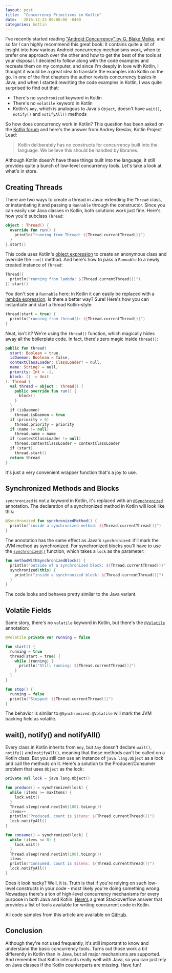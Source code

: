 ```yaml
---
layout: post
title:  "Concurrency Primitives in Kotlin"
date:   2016-12-23 00:00:00 -0400
categories: kotlin
---
```

I've recently started reading ["Android Concurrency" by G. Blake Meike][android-concurrency], and 
so far I can highly recommend this great book: it contains quite a lot of insight into how various 
Android concurrency mechanisms work, when to prefer one approach over the other and how to get the 
best of the tools at your disposal. I decided to follow along with the code examples and recreate 
them on my computer, and since I'm deeply in love with Kotlin, I thought it would be a great idea to 
translate the examples into Kotlin on the go. In one of the first chapters the author revisits 
concurrency basics in Java, and when I started rewriting the code examples in Kotlin, I was quite 
surprised to find out that:

- There's no `synchronized` keyword in Kotlin
- There's no `volatile` keyword in Kotlin
- Kotlin's `Any`, which is analogous to Java's `Object`, doesn't have `wait()`, `notify()` and 
  `notifyAll()` methods

So how does concurrency work in Kotlin? This question has been asked on the 
[Kotlin forum][concurrency-in-kotlin] and here's the answer from Andrey Breslav, Kotlin Project 
Lead:

> Kotlin deliberately has no constructs for concurrency built into the language. We believe this 
> should be handled by libraries.

Although Kotlin doesn't have these things built into the language, it still provides quite a bunch 
of low-level concurrency tools. Let's take a look at what's in store.

## Creating Threads

There are two ways to create a thread in Java: extending the `Thread` class, or instantiating it and 
passing a `Runnable` through the constructor. Since you can easily use Java classes in Kotlin, both 
solutions work just fine. Here's how you'd subclass `Thread`:

```kotlin
object : Thread() {
  override fun run() {
    println("running from Thread: ${Thread.currentThread()}")
  }
}.start()
```

This code uses Kotlin's [object expression][object-expressions] to create an anonymous class and 
override the `run()` method. And here's how to pass a `Runnable` to a newly created instance of 
`Thread`:

```kotlin
Thread({
  println("running from lambda: ${Thread.currentThread()}")
}).start()
```

You don't see a `Runnable` here: in Kotlin it can easily be replaced with a 
[lambda expression][lambda-expression]. Is there a better way? Sure! Here's how you can instantiate 
and start a thread Kotlin-style:

```kotlin
thread(start = true) {
  println("running from thread(): ${Thread.currentThread()}")
}
```

Neat, isn't it? We're using the `thread()` function, which magically hides away all the boilerplate 
code. In fact, there's zero magic inside `thread()`:

```kotlin
public fun thread(
  start: Boolean = true,
  isDaemon: Boolean = false,
  contextClassLoader: ClassLoader? = null,
  name: String? = null,
  priority: Int = -1,
  block: () -> Unit
): Thread {
  val thread = object : Thread() {
    public override fun run() {
      block()
    }
  }
  if (isDaemon)
    thread.isDaemon = true
  if (priority > 0)
    thread.priority = priority
  if (name != null)
    thread.name = name
  if (contextClassLoader != null)
    thread.contextClassLoader = contextClassLoader
  if (start)
    thread.start()
  return thread
}
```

It's just a very convenient wrapper function that's a joy to use.

## Synchronized Methods and Blocks

`synchronized` is not a keyword in Kotlin, it's replaced with an 
[`@Synchronized`][synchronized-annotation] annotation. The declaration of a synchronized method in 
Kotlin will look like this:

```kotlin
@Synchronized fun synchronizedMethod() {
  println("inside a synchronized method: ${Thread.currentThread()}")
}
```

The annotation has the same effect as Java's `synchronized`: it'll mark the JVM method as 
synchronized. For synchronized blocks you'll have to use the 
[`synchronized()`][synchronized-function] function, which takes a `lock` as the parameter:

```kotlin
fun methodWithSynchronizedBlock() {
  println("outside of a synchronized block: ${Thread.currentThread()}")
  synchronized(this) {
    println("inside a synchronized block: ${Thread.currentThread()}")
  }
}
```

The code looks and behaves pretty similar to the Java variant.

## Volatile Fields

Same story, there's no `volatile` keyword in Kotlin, but there's the [`@Volatile`][volatile] 
annotation:

```kotlin
@Volatile private var running = false

fun start() {
  running = true
  thread(start = true) {
    while (running) {
      println("Still running: ${Thread.currentThread()}")
    }
  }
}

fun stop() {
  running = false
  println("Stopped: ${Thread.currentThread()}")
}
```

The behavior is similar to `@Synchronized`: `@Volatile` will mark the JVM backing field as volatile.

## wait(), notify() and notifyAll()

Every class in Kotlin inherits from `Any`, but `Any` doesn't declare `wait()`, `notify()` and 
`notifyAll()`, meaning that these methods can't be called on a Kotlin class. But you still can use 
an instance of `java.lang.Object` as a lock and call the methods on it. Here's a solution to the 
Producer/Consumer problem that uses `Object` as the lock:

```kotlin
private val lock = java.lang.Object()

fun produce() = synchronized(lock) {
  while (items >= maxItems) {
    lock.wait()
  }
  Thread.sleep(rand.nextInt(100).toLong())
  items++
  println("Produced, count is $items: ${Thread.currentThread()}")
  lock.notifyAll()
}

fun consume() = synchronized(lock) {
  while (items <= 0) {
    lock.wait()
  }
  Thread.sleep(rand.nextInt(100).toLong())
  items--
  println("Consumed, count is $items: ${Thread.currentThread()}")
  lock.notifyAll()
}
```

Does it look hacky? Well, it is. Truth is that if you're relying on such low-level constructs in 
your code - most likely you're doing something wrong. Nowadays there's a ton of high-level 
concurrency mechanisms for every purpose in both Java and Kotlin. [Here's][stackoverflow] a great 
Stackoverflow answer that provides a list of tools available for writing concurrent code in Kotlin.

All code samples from this article are available on [GitHub][github].

## Conclusion

Although they're not used frequently, it's still important to know and understand the basic 
concurrency tools. Turns out those work a bit differently in Kotlin than in Java, but all major 
mechanisms are supported. And remember that Kotlin interacts really well with Java, so
you can just rely on Java classes if the Kotlin counterparts are missing. Have fun!

[android-concurrency]: https://www.goodreads.com/book/show/26260944-android-concurrency
[concurrency-in-kotlin]: https://discuss.kotlinlang.org/t/concurrency-in-kotlin/858
[object-expressions]: https://kotlinlang.org/docs/reference/object-declarations.html#object-expressions
[lambda-expression]: https://kotlinlang.org/docs/reference/lambdas.html#lambda-expressions-and-anonymous-functions
[synchronized-annotation]: https://kotlinlang.org/api/latest/jvm/stdlib/kotlin.jvm/-synchronized/
[synchronized-function]: https://kotlinlang.org/api/latest/jvm/stdlib/kotlin/synchronized.html
[volatile]: https://kotlinlang.org/api/latest/jvm/stdlib/kotlin.jvm/-volatile/index.html
[stackoverflow]: http://stackoverflow.com/questions/35520583/why-there-are-no-constructs-for-concurrency-in-kotlin
[github]: https://github.com/Egorand/kotlin-concurrency-primitives
